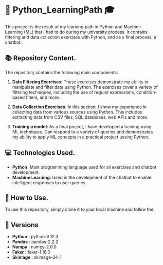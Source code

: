 # 🐍 Python_LearningPath 🎓

This project is the result of my learning path in Python and Machine Learning (ML) that I had to do during my university process. It contains filtering and data collection exercises with Python, and as a final process, a chatbot.

## 📚 Repository Content.

The repository contains the following main components:

1. **Data Filtering Exercises**: These exercises demonstrate my ability to manipulate and filter data using Python. The exercises cover a variety of filtering techniques, including the use of regular expressions, condition-based filters, and more.

2. **Data Collection Exercises**: In this section, I show my experience in collecting data from various sources using Python. This includes extracting data from CSV files, SQL databases, web APIs and more.

3. **Training a model**: As a final project, I have developed a training using ML techniques. Can respond to a variety of queries and demonstrates my ability to apply ML concepts in a practical project ussing Python.

## 💻 Technologies Used.

- **Python**: Main programming language used for all exercises and chatbot development.
- **Machine Learning**: Used in the development of the chatbot to enable intelligent responses to user queries.

## 🚀 How to Use.

To use this repository, simply clone it to your local machine and follow the.


## 🎯 Versions 

- **Python** : python-3.12.3
- **Pandas** : pandas-2.2.2
- **Numpy** : numpy-2.0.0
- **Faker** : faker-1.16.0
- **Skimage** : skimage-24-1
